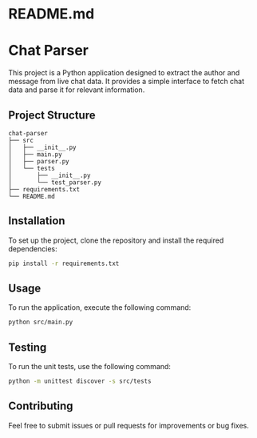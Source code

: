 # README.md

# Chat Parser

This project is a Python application designed to extract the author and message from live chat data. It provides a simple interface to fetch chat data and parse it for relevant information.

## Project Structure

```
chat-parser
├── src
│   ├── __init__.py
│   ├── main.py
│   ├── parser.py
│   └── tests
│       ├── __init__.py
│       └── test_parser.py
├── requirements.txt
└── README.md
```

## Installation

To set up the project, clone the repository and install the required dependencies:

```bash
pip install -r requirements.txt
```

## Usage

To run the application, execute the following command:

```bash
python src/main.py
```

## Testing

To run the unit tests, use the following command:

```bash
python -m unittest discover -s src/tests
```

## Contributing

Feel free to submit issues or pull requests for improvements or bug fixes.